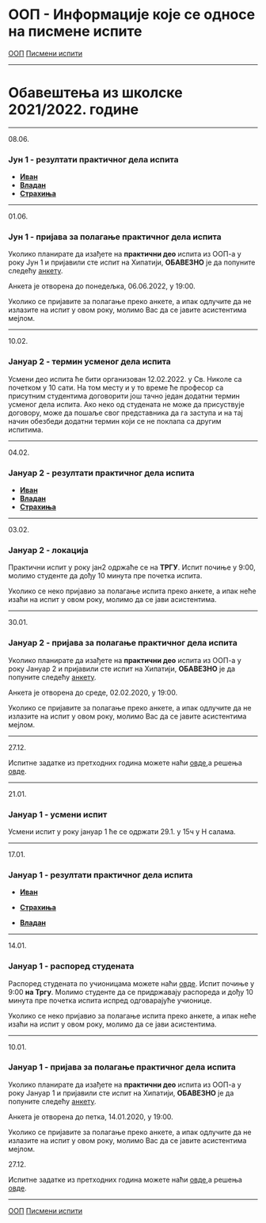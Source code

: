 # ООП - Информације које се односе на писмене испите

[ООП](../../README.md) [Писмени испити](../README.md)

---

# Обавештења из школске 2021/2022. године

--- 

08.06.

### Јун 1 - резултати практичног дела испита

- **[Иван](./202122/jun1_rezultati_ivan.pdf)**
- **[Владан](./202122/jun1_rezultati_vladan.pdf)**
- **[Страхиња](./202122/jun_rezultati_strahinja.pdf)**

---

01.06.

### Јун 1 - пријава за полагање практичног дела испита

Уколико планирате да изађете на **практични део** испита из ООП-а у року Јун 1 и пријавили сте испит на Хипатији, **ОБАВЕЗНО** је да попуните следећу [анкету](https://forms.gle/zYGxs4GRbgKgrR7G7).

Анкета је отворена до понедељка, 06.06.2022, у 19:00.

Уколико се пријавите за полагање преко анкете, а ипак одлучите да не излазите на испит у овом року, молимо Вас да се јавите асистентима мејлом.

--- 

10.02.

### Јануар 2 - термин усменог дела испита

Усмени део испита ће бити организован 12.02.2022. у Св. Николе са почетком у 10 сати. На том месту и у то време ће професор са присутним студентима договорити још тачно један
додатни термин усменог дела испита. Ако неко од студената не може да присуствује договору, може да пошаље свог представника да га заступа и на тај начин обезбеди додатни термин који
се не поклапа са другим испитима.

--- 

04.02.

### Јануар 2 - резултати практичног дела испита

- **[Иван](./202122/jan2_rezultati_ivan.pdf)**
- **[Владан](./202122/jan2_rezultati_vladan.pdf)**
- **[Страхиња](./202122/jan2_rezultati_strahinja.pdf)**

---

03.02.

### Јануар 2 - локација

Практични испит у року јан2 одржаће се на **ТРГУ**. Испит почиње у 9:00, молимо студенте да дођу 10 минута пре почетка испита.

Уколико се неко пријавио за полагање испита преко анкете, а ипак неће изаћи на испит у овом року, молимо да се јави асистентима.

---

30.01.

### Јануар 2 - пријава за полагање практичног дела испита

Уколико планирате да изађете на **практични део** испита из ООП-а у року Јануар 2 и пријавили сте испит на Хипатији, **ОБАВЕЗНО** је да попуните следећу [анкету](https://forms.gle/nw43qYDmRnkMCTSn6).

Анкета је отворена до среде, 02.02.2020, у 19:00.

Уколико се пријавите за полагање преко анкете, а ипак одлучите да не излазите на испит у овом року, молимо Вас да се јавите асистентима мејлом.

---

27.12.

Испитне задатке из претходних година можете наћи [овде](../zadaci/README.md),а решења [овде](../resenja/README.md).

---

21.01.

### Јануар 1 - усмени испит

Усмени испит у року јануар 1 ће се одржати 29.1. у 15ч у Н салама.

---

17.01.

### Јануар 1 - резултати практичног дела испита

- **[Иван](./202122/jan1_rezultati_ivan.pdf)**

- **[Страхиња](./202122/jan_1_rezultati_strahinja.pdf)**

- **[Владан](./202122/jan1_rezultati_vladan2.pdf)**

---

14.01.

### Јануар 1 - распоред студената

Распоред студената по учионицама можете наћи [овде](./202122/jan1_raspored.pdf). Испит почиње у 9:00 **на Тргу**. Молимо студенте да се придржавају распореда и дођу 10 минута пре почетка испита испред одговарајуће учионице. 

Уколико се неко пријавио за полагање испита преко анкете, а ипак неће изаћи на испит у овом року, молимо да се јави асистентима.

---

10.01.

### Јануар 1 - пријава за полагање практичног дела испита

Уколико планирате да изађете на **практични део** испита из ООП-а у року Јануар 1 и пријавили сте испит на Хипатији, **ОБАВЕЗНО** је да попуните следећу [анкету](https://forms.gle/nw43qYDmRnkMCTSn6).

Анкета је отворена до петка, 14.01.2020, у 19:00.

Уколико се пријавите за полагање преко анкете, а ипак одлучите да не излазите на испит у овом року, молимо Вас да се јавите асистентима мејлом.

27.12.

Испитне задатке из претходних година можете наћи [овде](../zadaci/README.md),а решења [овде](../resenja/README.md).

---

[ООП](../../README.md) [Писмени испити](../README.md)  

